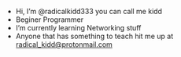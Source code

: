 - Hi, I’m @radicalkidd333 you can call me kidd 
- Beginer Programmer 
- I’m currently learning Networking stuff
- Anyone that has something to teach hit me up at radical_kidd@protonmail.com

<!---
radicalkidd333/radicalkidd333 is a ✨ special ✨ repository because its `README.md` (this file) appears on your GitHub profile.
You can click the Preview link to take a look at your changes.
--->
